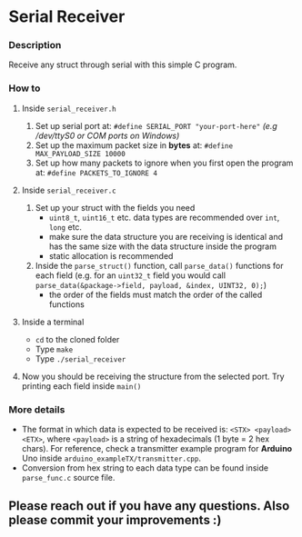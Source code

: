 # Serial Receiver

### Description

Receive any struct through serial with this simple C program.

### How to

1. Inside `serial_receiver.h`
   1. Set up serial port at: `#define SERIAL_PORT "your-port-here"` *(e.g /dev/ttyS0 or COM ports on Windows)*
   2. Set up the maximum packet size in __bytes__ at: `#define MAX_PAYLOAD_SIZE 10000`
   3. Set up how many packets to ignore when you first open the program at: `#define PACKETS_TO_IGNORE 4` 
   
2. Inside `serial_receiver.c`
   1. Set up your struct with the fields you need
      * `uint8_t`, `uint16_t` etc. data types are recommended over `int`, `long` etc.
      * make sure the data structure you are receiving is identical and has the same size with the data structure inside the program
      * static allocation is recommended
   2. Inside the `parse_struct()` function, call `parse_data()` functions for each field (e.g. for an `uint32_t` field you would call `parse_data(&package->field, payload, &index, UINT32, 0);`)
      * the order of the fields must match the order of the called functions

3. Inside a terminal
   * `cd` to the cloned folder
   * Type `make`
   * Type `./serial_receiver`

4. Now you should be receiving the structure from the selected port. Try printing each field inside `main()`

### More details

   * The format in which data is expected to be received is: `<STX> <payload> <ETX>`, where `<payload>` is a string of hexadecimals (1 byte = 2 hex chars). For reference, check a transmitter example program for **Arduino** Uno inside `arduino_exampleTX/transmitter.cpp`.
   * Conversion from hex string to each data type can be found inside `parse_func.c` source file.

## Please reach out if you have any questions. Also please commit your improvements :\)